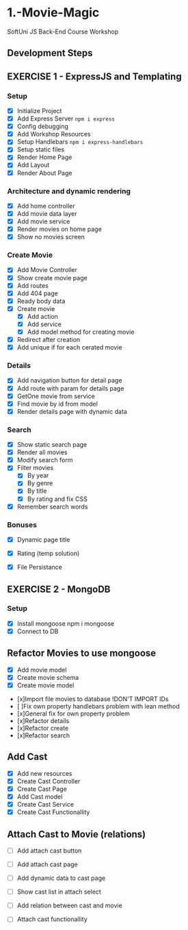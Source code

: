 # 1.-Movie-Magic
SoftUni JS Back-End Course Workshop


## Development Steps

## EXERCISE 1 -  ExpressJS and Templating
### Setup
 - [x] Initialize Project
 - [x] Add Express Server `npm i express`
 - [x] Config debugging
 - [x] Add Workshop Resources
 - [x] Setup Handlebars `npm i express-handlebars`
 - [x] Setup static files
 - [x] Render Home Page
 - [x] Add Layout
 - [x] Render About Page
### Architecture and dynamic rendering
 - [x] Add home controller
 - [x] Add movie data layer
 - [x] Add movie service
 - [x] Render movies on home page
 - [x] Show no movies screen
### Create Movie
 - [x] Add Movie Controller
 - [x] Show create movie page
 - [x] Add routes
 - [x] Add 404 page
 - [x] Ready body data
 - [x] Create movie
   - [x] Add action
   - [x] Add service
   - [x] Add model method for creating movie
 - [x] Redirect after creation
 - [x] Add unique if for each cerated movie
### Details
 - [x] Add navigation button for detail page
 - [x] Add route with param for details page 
 - [x] GetOne movie from service
 - [x] Find movie by id from model
 - [x] Render details page with dynamic data
### Search
 - [x] Show static search page
 - [x] Render all movies
 - [x] Modify search form
 - [x] Filter movies
   - [x] By year
   - [x] By genre
   - [x] By title 
   - [x] By rating and fix CSS 
 - [x] Remember search words
### Bonuses
 - [x] Dynamic page title
 - [x] Rating (temp solution)
 - [x] File Persistance


## EXERCISE 2 -  MongoDB
### Setup
 - [x] Install mongoose npm i mongoose
 - [x] Connect to DB

 ## Refactor Movies to use mongoose
 - [x] Add movie model
  - [x] Create movie schema
  - [x] Create movie model
 - [x]Import file movies to database !DON'T IMPORT IDs
 - [ ]Fix own property handlebars problem with lean method
 - [x]General fix for own property problem
  - [x]Refactor details
  - [x]Refactor create
  - [x]Refactor search


## Add Cast
- [x] Add new resources
- [x] Create Cast Controller
- [x] Create Cast Page
- [x] Add Cast model
- [x] Create Cast Service
- [x] Create Cast Functionallity  

## Attach Cast to Movie (relations)
- [ ] Add attach cast button
- [ ] Add attach cast page
- [ ] Add dynamic data to cast page
- [ ] Show cast list in attach select
- [ ] Add relation between cast and movie
- [ ] Attach cast functionallity








